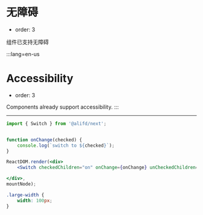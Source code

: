 # 无障碍

- order: 3

组件已支持无障碍

:::lang=en-us
# Accessibility

- order: 3

Components already support accessibility.
:::

---

````jsx
import { Switch } from '@alifd/next';


function onChange(checked) {
    console.log(`switch to ${checked}`);
}

ReactDOM.render(<div>
    <Switch checkedChildren="on" onChange={onChange} unCheckedChildren="off" />

</div>,
mountNode);
````

````css
.large-width {
    width: 100px;
}
````